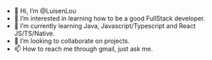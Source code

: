 - 👋 Hi, I’m @LuisenLou
- 👀 I’m interested in learning how to be a good FullStack developer.
- 🌱 I’m currently learning Java, Javascript/Typescript and React JS/TS/Native.
- 💞️ I’m looking to collaborate on projects.
- 📫 How to reach me through gmail, just ask me.

<!---
LuisenLou/LuisenLou is a ✨ special ✨ repository because its `README.md` (this file) appears on your GitHub profile.
You can click the Preview link to take a look at your changes.
--->
